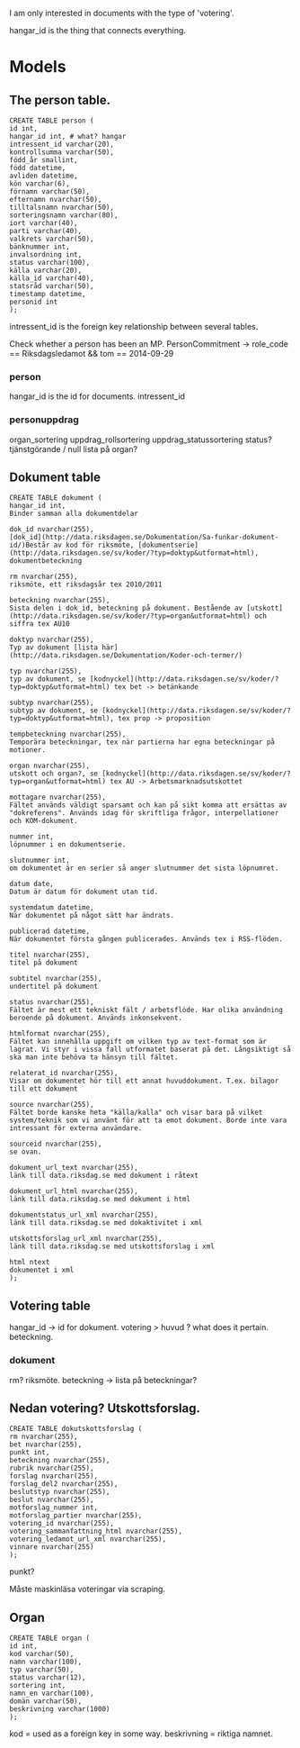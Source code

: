 I am only interested in documents with the type of 'votering'. 

hangar_id is the thing that connects everything. 


# Models
## The person table. 
    CREATE TABLE person (
    id int,
    hangar_id int, # what? hangar
    intressent_id varchar(20),
    kontrollsumma varchar(50),
    född_år smallint,
    född datetime,
    avliden datetime,
    kön varchar(6),
    förnamn varchar(50),
    efternamn nvarchar(50),
    tilltalsnamn nvarchar(50),
    sorteringsnamn varchar(80),
    iort varchar(40),
    parti varchar(40),
    valkrets varchar(50),
    bänknummer int,
    invalsordning int,
    status varchar(100),
    källa varchar(20),
    källa_id varchar(40),
    statsråd varchar(50),
    timestamp datetime,
    personid int
    );

intressent_id is the foreign key relationship between several tables. 

Check whether a person has been an MP. 
PersonCommitment -> role_code == Riksdagsledamot && tom == 2014-09-29

### person
hangar_id is the id for documents. 
intressent_id

### personuppdrag
organ_sortering
uppdrag_rollsortering
uppdrag_statussortering
status? tjänstgörande / null
lista på organ?

## Dokument table

    CREATE TABLE dokument (
    hangar_id int,
    Binder samman alla dokumentdelar
    
    dok_id nvarchar(255),
    [dok_id](http://data.riksdagen.se/Dokumentation/Sa-funkar-dokument-id/)Består av kod för riksmöte, [dokumentserie](http://data.riksdagen.se/sv/koder/?typ=doktyp&utformat=html), dokumentbeteckning
    
    rm nvarchar(255),
    riksmöte, ett riksdagsår tex 2010/2011
    
    beteckning nvarchar(255),
    Sista delen i dok_id, beteckning på dokument. Bestående av [utskott](http://data.riksdagen.se/sv/koder/?typ=organ&utformat=html) och siffra tex AU10
    
    doktyp nvarchar(255),
    Typ av dokument [lista här](http://data.riksdagen.se/Dokumentation/Koder-och-termer/)
    
    typ nvarchar(255),
    typ av dokument, se [kodnyckel](http://data.riksdagen.se/sv/koder/?typ=doktyp&utformat=html) tex bet -> betänkande
    
    subtyp nvarchar(255),
    subtyp av dokument, se [kodnyckel](http://data.riksdagen.se/sv/koder/?typ=doktyp&utformat=html), tex prop -> proposition
    
    tempbeteckning nvarchar(255),
    Temporära beteckningar, tex när partierna har egna beteckningar på motioner.
    
    organ nvarchar(255),
    utskott och organ?, se [kodnyckel](http://data.riksdagen.se/sv/koder/?typ=organ&utformat=html) tex AU -> Arbetsmarknadsutskottet
    
    mottagare nvarchar(255),
    Fältet används väldigt sparsamt och kan på sikt komma att ersättas av "dokreferens". Används idag för skriftliga frågor, interpellationer och KOM-dokument.     
    
    nummer int,
    löpnummer i en dokumentserie. 
    
    slutnummer int,
    om dokumentet är en serier så anger slutnummer det sista löpnumret. 
    
    datum date,
    Datum är datum för dokument utan tid. 
    
    systemdatum datetime,
    När dokumentet på något sätt har ändrats.  
    
    publicerad datetime,
    När dokumentet första gången publicerades. Används tex i RSS-flöden. 
    
    titel nvarchar(255),
    titel på dokument
    
    subtitel nvarchar(255),
    undertitel på dokument
    
    status nvarchar(255),
    Fältet är mest ett tekniskt fält / arbetsflöde. Har olika användning beroende på dokument. Används inkonsekvent. 
    
    htmlformat nvarchar(255),
    Fältet kan innehålla uppgift om vilken typ av text-format som är lagrat. Vi styr i vissa fall utformatet baserat på det. Långsiktigt så ska man inte behöva ta hänsyn till fältet.
    
    relaterat_id nvarchar(255),
    Visar om dokumentet hör till ett annat huvuddokument. T.ex. bilagor till ett dokument 
    
    source nvarchar(255),
    Fältet borde kanske heta "källa/kalla" och visar bara på vilket system/teknik som vi använt för att ta emot dokument. Borde inte vara intressant för externa användare. 
    
    sourceid nvarchar(255),
    se ovan. 
    
    dokument_url_text nvarchar(255),
    länk till data.riksdag.se med dokument i råtext
    
    dokument_url_html nvarchar(255),
    länk till data.riksdag.se med dokument i html
    
    dokumentstatus_url_xml nvarchar(255),
    länk till data.riksdag.se med dokaktivitet i xml
    
    utskottsforslag_url_xml nvarchar(255),
    länk till data.riksdag.se med utskottsforslag i xml
    
    html ntext
    dokumentet i xml
    );

## Votering table
hangar_id -> id for dokument.
votering > huvud ? what does it pertain. 
beteckning. 

### dokument
rm? riksmöte. 
beteckning -> lista på beteckningar?

## Nedan votering? Utskottsforslag. 
    CREATE TABLE dokutskottsforslag (
    rm nvarchar(255),
    bet nvarchar(255),
    punkt int,
    beteckning nvarchar(255),
    rubrik nvarchar(255),
    forslag nvarchar(255),
    forslag_del2 nvarchar(255),
    beslutstyp nvarchar(255),
    beslut nvarchar(255),
    motforslag_nummer int,
    motforslag_partier nvarchar(255),
    votering_id nvarchar(255),
    votering_sammanfattning_html nvarchar(255),
    votering_ledamot_url_xml nvarchar(255),
    vinnare nvarchar(255)
    );
punkt? 

Måste maskinläsa voteringar via scraping. 

## Organ
    CREATE TABLE organ (
    id int,
    kod varchar(50),
    namn varchar(100),
    typ varchar(50),
    status varchar(12),
    sortering int,
    namn_en varchar(100),
    domän varchar(50),
    beskrivning varchar(1000)
    );

kod = used as a foreign key in some way. 
beskrivning = riktiga namnet. 